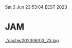 Sat  3 Jun 23:53:04 EEST 2023
# JAM
<a href='./cache/202306/03_23.log'>./cache/202306/03_23.log</a>
